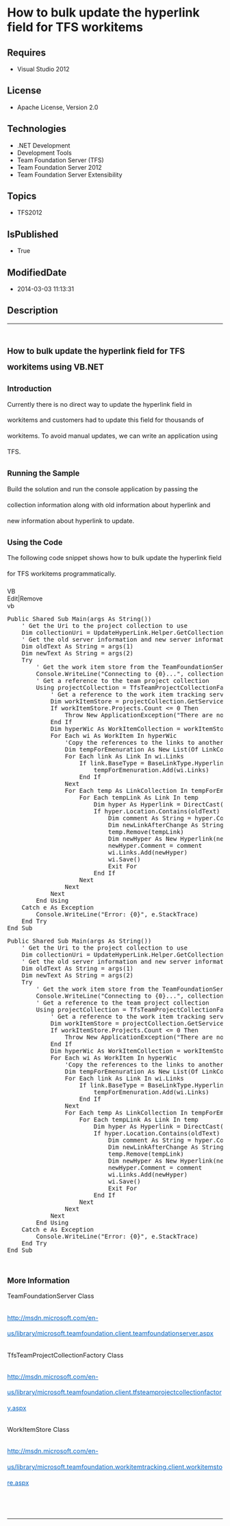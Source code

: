 # How to bulk update the hyperlink field for TFS workitems
## Requires
* Visual Studio 2012
## License
* Apache License, Version 2.0
## Technologies
* .NET Development
* Development Tools
* Team Foundation Server (TFS)
* Team Foundation Server 2012
* Team Foundation Server Extensibility
## Topics
* TFS2012
## IsPublished
* True
## ModifiedDate
* 2014-03-03 11:13:31
## Description

<hr>
<div><a href="http://blogs.msdn.com/b/onecode" style="margin-top:3px"><img alt="" src="http://bit.ly/onecodesampletopbanner">
</a></div>
<p style="margin-left:0pt; margin-right:0pt; margin-top:0pt; margin-bottom:.0001pt; font-size:10.0pt; line-height:27.6pt; margin-bottom:10pt; margin-top:24pt; margin-bottom:0pt; direction:ltr; unicode-bidi:normal">
<span style="font-weight:bold; font-size:14pt"><span style="font-weight:bold; font-size:14pt">How to bulk update the hyperlink field for TFS workitems using VB.NET</span></span>
</p>
<p style="margin-left:0pt; margin-right:0pt; margin-top:0pt; margin-bottom:.0001pt; font-size:10.0pt; line-height:27.6pt; margin-bottom:10pt; margin-top:10pt; margin-bottom:0pt; direction:ltr; unicode-bidi:normal">
<span style="font-weight:bold; font-size:13pt"><span style="font-weight:bold; font-size:13pt">Introduction</span></span>
</p>
<p style="margin-left:0pt; margin-right:0pt; margin-top:0pt; margin-bottom:.0001pt; font-size:10.0pt; line-height:27.6pt; margin-bottom:10pt; direction:ltr; unicode-bidi:normal">
<span style="font-size:11pt"><span style="font-size:11pt">Currently</span><span style="font-size:11pt"> there is no direct way to update the hyperlink field in
</span><span style="font-size:11pt">workitems and customer</span><span style="font-size:11pt">s</span><span style="font-size:11pt"> had to update this field for thousand</span><span style="font-size:11pt">s</span><span style="font-size:11pt"> of
</span><span style="font-size:11pt">workitems. To avoid </span><span style="font-size:11pt">manual</span><span style="font-size:11pt"> update</span><span style="font-size:11pt">s</span><span style="font-size:11pt">, we can write an application using TFS</span><span style="font-size:11pt">.</span></span>
</p>
<p style="margin-left:0pt; margin-right:0pt; margin-top:0pt; margin-bottom:.0001pt; font-size:10.0pt; line-height:27.6pt; margin-bottom:10pt; margin-top:10pt; margin-bottom:0pt; direction:ltr; unicode-bidi:normal">
<span style="font-weight:bold; font-size:13pt"><span style="font-weight:bold; font-size:13pt">Running the Sample</span></span>
</p>
<p style="margin-left:0pt; margin-right:0pt; margin-top:0pt; margin-bottom:.0001pt; font-size:10.0pt; line-height:27.6pt; margin-bottom:10pt; direction:ltr; unicode-bidi:normal">
<span style="font-size:11pt"><span style="font-size:11pt">Build the solution and run the console application by passing the collection information along with old information about hyperlink and new information about hyperlink to update.</span></span>
</p>
<p style="margin-left:0pt; margin-right:0pt; margin-top:0pt; margin-bottom:.0001pt; font-size:10.0pt; line-height:27.6pt; margin-bottom:10pt; margin-top:10pt; margin-bottom:0pt; direction:ltr; unicode-bidi:normal">
<span style="font-weight:bold; font-size:13pt"><span style="font-weight:bold; font-size:13pt">Using the Code</span></span>
</p>
<p style="margin-left:0pt; margin-right:0pt; margin-top:0pt; margin-bottom:.0001pt; font-size:10.0pt; line-height:27.6pt; margin-bottom:10pt; direction:ltr; unicode-bidi:normal">
<span style="font-size:11pt"><span style="font-size:11pt">The following code snippet shows how to bulk update the hyperlink field for TFS workitems programmatically.</span></span>
</p>
<div class="scriptcode">
<div class="pluginEditHolder" pluginCommand="mceScriptCode">
<div class="title"><span>VB</span></div>
<div class="pluginLinkHolder"><span class="pluginEditHolderLink">Edit</span>|<span class="pluginRemoveHolderLink">Remove</span>
</div>
<span class="hidden">vb</span>
<pre class="hidden">
Public Shared Sub Main(args As String())
    ' Get the Uri to the project collection to use
    Dim collectionUri = UpdateHyperLink.Helper.GetCollectionUri(args)
    ' Get the old server information and new server information for replacing
    Dim oldText As String = args(1)
    Dim newText As String = args(2)
    Try
        ' Get the work item store from the TeamFoundationServer
        Console.WriteLine(&quot;Connecting to {0}...&quot;, collectionUri)
        ' Get a reference to the team project collection
        Using projectCollection = TfsTeamProjectCollectionFactory.GetTeamProjectCollection(collectionUri)
            ' Get a reference to the work item tracking service
            Dim workItemStore = projectCollection.GetService(Of WorkItemStore)()
            If workItemStore.Projects.Count &lt;= 0 Then
                Throw New ApplicationException(&quot;There are no projects in this server&quot;)
            End If
            Dim hyperWic As WorkItemCollection = workItemStore.Query(&quot;select [system.id] from workitems where [System.HyperLinkCount] &gt; 0&quot;)
            For Each wi As WorkItem In hyperWic
                'Copy the references to the links to another collection, enumerate over that collection, do your remove and add to the wi.Links collection.
                Dim tempForEmenuration As New List(Of LinkCollection)()
                For Each link As Link In wi.Links
                    If link.BaseType = BaseLinkType.Hyperlink Then
                        tempForEmenuration.Add(wi.Links)
                    End If
                Next
                For Each temp As LinkCollection In tempForEmenuration
                    For Each tempLink As Link In temp
                        Dim hyper As Hyperlink = DirectCast(tempLink, Hyperlink)
                        If hyper.Location.Contains(oldText) Then
                            Dim comment As String = hyper.Comment
                            Dim newLinkAfterChange As String = hyper.Location.Replace(oldText, newText)
                            temp.Remove(tempLink)
                            Dim newHyper As New Hyperlink(newLinkAfterChange)
                            newHyper.Comment = comment
                            wi.Links.Add(newHyper)
                            wi.Save()
                            Exit For
                        End If
                    Next
                Next
            Next
        End Using
    Catch e As Exception
        Console.WriteLine(&quot;Error: {0}&quot;, e.StackTrace)
    End Try
End Sub
</pre>
<pre id="codePreview" class="vb">
Public Shared Sub Main(args As String())
    ' Get the Uri to the project collection to use
    Dim collectionUri = UpdateHyperLink.Helper.GetCollectionUri(args)
    ' Get the old server information and new server information for replacing
    Dim oldText As String = args(1)
    Dim newText As String = args(2)
    Try
        ' Get the work item store from the TeamFoundationServer
        Console.WriteLine(&quot;Connecting to {0}...&quot;, collectionUri)
        ' Get a reference to the team project collection
        Using projectCollection = TfsTeamProjectCollectionFactory.GetTeamProjectCollection(collectionUri)
            ' Get a reference to the work item tracking service
            Dim workItemStore = projectCollection.GetService(Of WorkItemStore)()
            If workItemStore.Projects.Count &lt;= 0 Then
                Throw New ApplicationException(&quot;There are no projects in this server&quot;)
            End If
            Dim hyperWic As WorkItemCollection = workItemStore.Query(&quot;select [system.id] from workitems where [System.HyperLinkCount] &gt; 0&quot;)
            For Each wi As WorkItem In hyperWic
                'Copy the references to the links to another collection, enumerate over that collection, do your remove and add to the wi.Links collection.
                Dim tempForEmenuration As New List(Of LinkCollection)()
                For Each link As Link In wi.Links
                    If link.BaseType = BaseLinkType.Hyperlink Then
                        tempForEmenuration.Add(wi.Links)
                    End If
                Next
                For Each temp As LinkCollection In tempForEmenuration
                    For Each tempLink As Link In temp
                        Dim hyper As Hyperlink = DirectCast(tempLink, Hyperlink)
                        If hyper.Location.Contains(oldText) Then
                            Dim comment As String = hyper.Comment
                            Dim newLinkAfterChange As String = hyper.Location.Replace(oldText, newText)
                            temp.Remove(tempLink)
                            Dim newHyper As New Hyperlink(newLinkAfterChange)
                            newHyper.Comment = comment
                            wi.Links.Add(newHyper)
                            wi.Save()
                            Exit For
                        End If
                    Next
                Next
            Next
        End Using
    Catch e As Exception
        Console.WriteLine(&quot;Error: {0}&quot;, e.StackTrace)
    End Try
End Sub
</pre>
</div>
</div>
<div class="endscriptcode">&nbsp;</div>
<p style="margin-left:0pt; margin-right:0pt; margin-top:0pt; margin-bottom:.0001pt; font-size:10.0pt; line-height:27.6pt; margin-bottom:10pt; margin-top:10pt; margin-bottom:0pt; direction:ltr; unicode-bidi:normal">
<span style="font-weight:bold; font-size:13pt"><span style="font-weight:bold; font-size:13pt"></span><span style="font-weight:bold; font-size:13pt">More Information</span></span>
</p>
<p style="margin-left:0pt; margin-right:0pt; margin-top:0pt; margin-bottom:.0001pt; font-size:10.0pt; line-height:27.6pt; margin-bottom:10pt; direction:ltr; unicode-bidi:normal">
<span style="font-size:11pt"><span style="font-size:11pt">TeamFoundationServer </span>
<span style="font-size:11pt">Class</span></span> </p>
<p style="margin-left:0pt; margin-right:0pt; margin-top:0pt; margin-bottom:.0001pt; font-size:10.0pt; line-height:27.6pt; margin-bottom:10pt; direction:ltr; unicode-bidi:normal">
<span style="font-size:11pt"><span style="font-size:11pt"></span><a href="http://msdn.microsoft.com/en-us/library/microsoft.teamfoundation.client.teamfoundationserver.aspx" style="text-decoration:none"><span style="color:#0563C1; font-size:11pt; text-decoration:underline">http://msdn.microsoft.com/en-us/library/microsoft.teamfoundation.client.teamfoundationserver.aspx</span></a><span style="font-size:11pt">
</span></span></p>
<p style="margin-left:0pt; margin-right:0pt; margin-top:0pt; margin-bottom:.0001pt; font-size:10.0pt; line-height:27.6pt; margin-bottom:10pt; direction:ltr; unicode-bidi:normal">
<span style="font-size:11pt"><span style="font-size:11pt">TfsTeamProjectCollectionFactory Class</span></span>
</p>
<p style="margin-left:0pt; margin-right:0pt; margin-top:0pt; margin-bottom:.0001pt; font-size:10.0pt; line-height:27.6pt; margin-bottom:10pt; direction:ltr; unicode-bidi:normal">
<span style="font-size:11pt"><span style="font-size:11pt"></span><a href="http://msdn.microsoft.com/en-us/library/microsoft.teamfoundation.client.tfsteamprojectcollectionfactory.aspx" style="text-decoration:none"><span style="color:#0563C1; font-size:11pt; text-decoration:underline">http://msdn.microsoft.com/en-us/library/microsoft.teamfoundation.client.tfsteamprojectcollectionfactory.aspx</span></a><span style="font-size:11pt">
</span></span></p>
<p style="margin-left:0pt; margin-right:0pt; margin-top:0pt; margin-bottom:.0001pt; font-size:10.0pt; line-height:27.6pt; margin-bottom:10pt; direction:ltr; unicode-bidi:normal">
<span style="font-size:11pt"><span style="font-size:11pt">WorkItemStore Class </span>
</span></p>
<p style="margin-left:0pt; margin-right:0pt; margin-top:0pt; margin-bottom:.0001pt; font-size:10.0pt; line-height:27.6pt; margin-bottom:10pt; direction:ltr; unicode-bidi:normal">
<span style="font-size:11pt"><a href="http://msdn.microsoft.com/en-us/library/microsoft.teamfoundation.workitemtracking.client.workitemstore.aspx" style="text-decoration:none"><span style="color:#0563C1; font-size:11pt; text-decoration:underline">http://msdn.microsoft.com/en-us/library/microsoft.teamfoundation.workitemtracking.client.workitemstore.aspx</span></a><span style="font-size:11pt">
</span></span></p>
<p style="margin-left:0pt; margin-right:0pt; margin-top:0pt; margin-bottom:.0001pt; font-size:10.0pt; line-height:27.6pt; margin-bottom:10pt; direction:ltr; unicode-bidi:normal">
<span style="font-size:11pt">&nbsp;</span> </p>
<hr>
<div><a href="http://go.microsoft.com/?linkid=9759640" style="margin-top:3px"><img alt="" src="http://bit.ly/onecodelogo">
</a></div>
